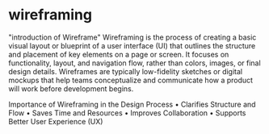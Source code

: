# wireframing
"introduction of Wireframe"
Wireframing is the process of creating a basic visual layout or blueprint of a user interface (UI) that outlines the structure and placement of key elements on a page or screen. It focuses on functionality, layout, and navigation flow, rather than colors, images, or final design details.
Wireframes are typically low-fidelity sketches or digital mockups that help teams conceptualize and communicate how a product will work before development begins.

Importance of Wireframing in the Design Process
• Clarifies Structure and Flow
• Saves Time and Resources
• Improves Collaboration
• Supports Better User Experience (UX)
